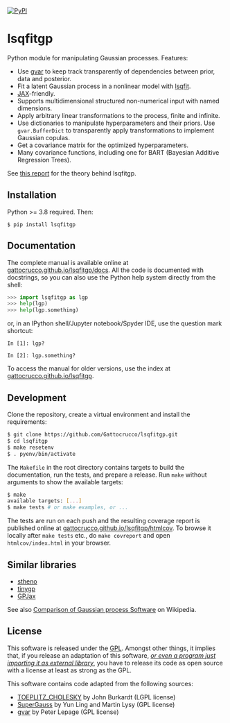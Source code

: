 [![PyPI](https://img.shields.io/pypi/v/lsqfitgp)](https://pypi.org/project/lsqfitgp/)

# lsqfitgp

Python module for manipulating Gaussian processes. Features:

  * Use [gvar](https://github.com/gplepage/gvar) to keep track transparently of
    dependencies between prior, data and posterior.
  * Fit a latent Gaussian process in a nonlinear model with
    [lsqfit](https://github.com/gplepage/lsqfit).
  * [JAX](https://github.com/google/jax)-friendly.
  * Supports multidimensional structured non-numerical input with named
    dimensions.
  * Apply arbitrary linear transformations to the process, finite and
    infinite.
  * Use dictionaries to manipulate hyperparameters and their priors. Use
    `gvar.BufferDict` to transparently apply transformations to implement
    Gaussian copulas.
  * Get a covariance matrix for the optimized hyperparameters.
  * Many covariance functions, including one for BART (Bayesian Additive
    Regression Trees).
  
See [this report](https://www.giacomopetrillo.com/scuola/gppdf.pdf) for the
theory behind lsqfitgp.

## Installation

Python >= 3.8 required. Then:

```
$ pip install lsqfitgp
```

## Documentation

The complete manual is available online at
[gattocrucco.github.io/lsqfitgp/docs](https://gattocrucco.github.io/lsqfitgp/docs).
All the code is documented with docstrings, so you can also use the Python help
system directly from the shell:

```python
>>> import lsqfitgp as lgp
>>> help(lgp)
>>> help(lgp.something)
```

or, in an IPython shell/Jupyter notebook/Spyder IDE, use the question mark
shortcut:

```
In [1]: lgp?

In [2]: lgp.something?
```

To access the manual for older versions, use the index at
[gattocrucco.github.io/lsqfitgp](https://gattocrucco.github.io/lsqfitgp).

## Development

Clone the repository, create a virtual environment and install the requirements:

```sh
$ git clone https://github.com/Gattocrucco/lsqfitgp.git
$ cd lsqfitgp
$ make resetenv
$ . pyenv/bin/activate
```

The `Makefile` in the root directory contains targets to build the
documentation, run the tests, and prepare a release. Run `make` without
arguments to show the available targets:

```sh
$ make
available targets: [...]
$ make tests # or make examples, or ...
```

The tests are run on each push and the resulting coverage report is published
online at
[gattocrucco.github.io/lsqfitgp/htmlcov](https://gattocrucco.github.io/lsqfitgp/htmlcov/).
To browse it locally after `make tests` etc., do `make covreport` and open
`htmlcov/index.html` in your browser.

## Similar libraries

  * [stheno](https://github.com/wesselb/stheno)
  * [tinygp](https://github.com/dfm/tinygp)
  * [GPJax](https://github.com/JaxGaussianProcesses/GPJax)

See also [Comparison of Gaussian process Software](https://en.wikipedia.org/wiki/Comparison_of_Gaussian_process_software)
on Wikipedia.

## License

This software is released under the [GPL](https://www.gnu.org/licenses/).
Amongst other things, it implies that, if you release an adaptation of this
software, *[or even a program just importing it as external
library](https://www.gnu.org/licenses/gpl-faq.html.en#IfLibraryIsGPL)*, you
have to release its code as open source with a license at least as strong as
the GPL.

This software contains code adapted from the following sources:

  * [TOEPLITZ_CHOLESKY](http://people.sc.fsu.edu/~jburkardt/py_src/toeplitz_cholesky/toeplitz_cholesky.html)
    by John Burkardt (LGPL license)
  * [SuperGauss](https://cran.r-project.org/package=SuperGauss) by
    Yun Ling and Martin Lysy (GPL license)
  * [gvar](https://github.com/gplepage/gvar) by Peter Lepage (GPL license)
